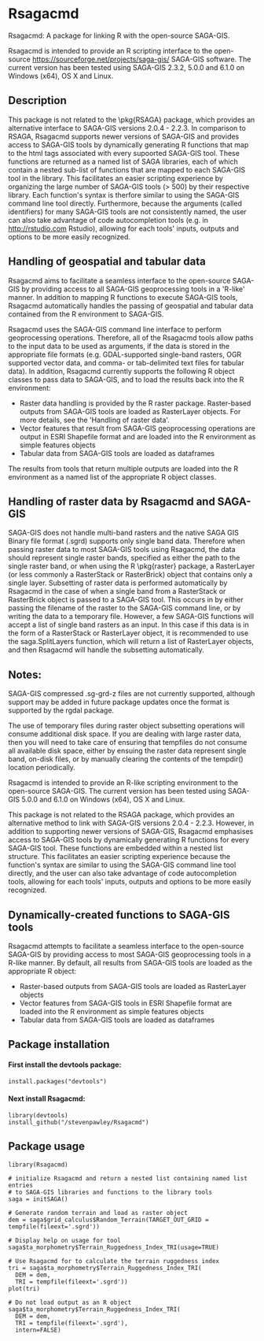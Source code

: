 Rsagacmd
======

Rsagacmd: A package for linking R with the open-source SAGA-GIS.

Rsagacmd is intended to provide an R scripting interface to the open-source https://sourceforge.net/projects/saga-gis/ SAGA-GIS software. The current version has been tested using SAGA-GIS 2.3.2, 5.0.0 and 6.1.0 on Windows (x64), OS X and Linux.

## Description

This package is not related to the \pkg{RSAGA} package, which provides an alternative interface to SAGA-GIS versions 2.0.4 - 2.2.3. In comparison to RSAGA, Rsagacmd supports newer versions of SAGA-GIS and provides access to SAGA-GIS tools by dynamically generating R functions that map to the html tags associated with every supoorted SAGA-GIS tool. These functions are returned as a named list of SAGA libraries, each of which contain a nested sub-list of functions that are mapped to each SAGA-GIS tool in the library. This facilitates an easier scripting experience by organizing the large number of SAGA-GIS tools (> 500) by their respective library. Each function's syntax is therfore similar to using the SAGA-GIS command line tool directly. Furthermore, because the arguments (called identifiers) for many SAGA-GIS tools are not consistently named, the user can also take advantage of code autocompletion tools (e.g. in http://rstudio.com Rstudio), allowing for each tools' inputs, outputs and options to be more easily recognized.

## Handling of geospatial and tabular data
Rsagacmd aims to facilitate a seamless interface to the open-source SAGA-GIS by providing access to all SAGA-GIS geoprocessing tools in a 'R-like' manner. In addition to mapping R functions to execute SAGA-GIS tools, Rsagacmd automatically handles the passing of geospatial and tabular data contained from the R environment to SAGA-GIS.

Rsagacmd uses the SAGA-GIS command line interface to perform geoprocessing operations. Therefore, all of the Rsagacmd tools allow paths to the input data to be used as arguments, if the data is stored in the appropriate file formats (e.g. GDAL-supported single-band rasters, OGR supported vector data, and comma- or tab-delimited text files for tabular data). In addition, Rsagacmd currently supports the following R object classes to pass data to SAGA-GIS, and to load the results back into the R environment:

- Raster data handling is provided by the R raster package. Raster-based outputs from SAGA-GIS tools are loaded as RasterLayer objects. For more details, see the 'Handling of raster data'.
- Vector features that result from SAGA-GIS geoprocessing operations are output in ESRI Shapefile format and are loaded into the R environment as simple features objects
- Tabular data from SAGA-GIS tools are loaded as dataframes

The results from tools that return multiple outputs are loaded into the R environment as a named list of the appropriate R object classes.

## Handling of raster data by Rsagacmd and SAGA-GIS
SAGA-GIS does not handle multi-band rasters and the native SAGA GIS Binary file format (.sgrd) supports only single band data. Therefore when passing raster data to most SAGA-GIS tools using Rsagacmd, the data should represent single raster bands, specified as either the path to the single raster band, or when using the R \pkg{raster} package, a RasterLayer (or less commonly a RasterStack or RasterBrick) object that contains only a single layer. Subsetting of raster data is performed automatically by Rsagacmd in the case of when a single band from a RasterStack or RasterBrick object is passed to a SAGA-GIS tool. This occurs in by either passing the filename of the raster to the SAGA-GIS command line, or by writing the data to a temporary file. However, a few SAGA-GIS functions will accept a list of single band rasters as an input. In this case if this data is in the form of a RasterStack or RasterLayer object, it is recommended to use the saga.SplitLayers function, which will return a list of RasterLayer objects, and then Rsagacmd will handle the subsetting automatically.
 
## Notes:
SAGA-GIS compressed .sg-grd-z files are not currently supported, although support may be added in future package updates once the format is supported by the rgdal package.

The use of temporary files during raster object subsetting operations will consume additional disk space. If you are dealing with large raster data, then you will need to take care of ensuring that tempfiles do not consume all available disk space, either by ensuing the raster data represent single band, on-disk files, or by manually clearing the contents of the tempdir() location periodically.

Rsagacmd is intended to provide an R-like scripting environment to the open-source SAGA-GIS. The current version has been tested using SAGA-GIS 5.0.0 and 6.1.0 on Windows (x64), OS X and Linux.

This package is not related to the RSAGA package, which provides an alternative method to link with SAGA-GIS versions 2.0.4 - 2.2.3. However, in addition to supporting newer versions of SAGA-GIS, Rsagacmd emphasises access to SAGA-GIS tools by dynamically generating R functions for every SAGA-GIS tool. These functions are embedded within a nested list structure. This facilitates an easier scripting experience because the function's syntax are similar to using the SAGA-GIS command line tool directly, and the user can also take advantage of code autocompletion tools, allowing for each tools' inputs, outputs and options to be more easily recognized.

## Dynamically-created functions to SAGA-GIS tools

Rsagacmd attempts to facilitate a seamless interface to the open-source SAGA-GIS by providing access to most SAGA-GIS geoprocessing tools in a R-like manner. By default, all results from SAGA-GIS tools are loaded as the appropriate R object:
- Raster-based outputs from SAGA-GIS tools are loaded as RasterLayer objects
- Vector features from SAGA-GIS tools in ESRI Shapefile format are loaded into the R environment as simple features objects
- Tabular data from SAGA-GIS tools are loaded as dataframes

## Package installation

#### First install the devtools package:
```
install.packages("devtools")
```

#### Next install Rsagacmd:
```
library(devtools)
install_github("/stevenpawley/Rsagacmd")
```

## Package usage
```
library(Rsagacmd)

# initialize Rsagacmd and return a nested list containing named list entries
# to SAGA-GIS libraries and functions to the library tools
saga = initSAGA()

# Generate random terrain and load as raster object
dem = saga$grid_calculus$Random_Terrain(TARGET_OUT_GRID = tempfile(fileext='.sgrd'))

# Display help on usage for tool
saga$ta_morphometry$Terrain_Ruggedness_Index_TRI(usage=TRUE)

# Use Rsagacmd for to calculate the terrain ruggedness index
tri = saga$ta_morphometry$Terrain_Ruggedness_Index_TRI(
  DEM = dem,
  TRI = tempfile(fileext='.sgrd'))
plot(tri)

# Do not load output as an R object
saga$ta_morphometry$Terrain_Ruggedness_Index_TRI(
  DEM = dem,
  TRI = tempfile(fileext='.sgrd'),
  intern=FALSE)
```
